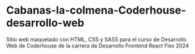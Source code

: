 # Cabanas-la-colmena-Coderhouse-desarrollo-web
Sitio web maquetado con HTML, CSS y SASS para el curso de Desarrollo Web de Coderhouse de la carrera de Desarrollo Frontend React Flex 2024
